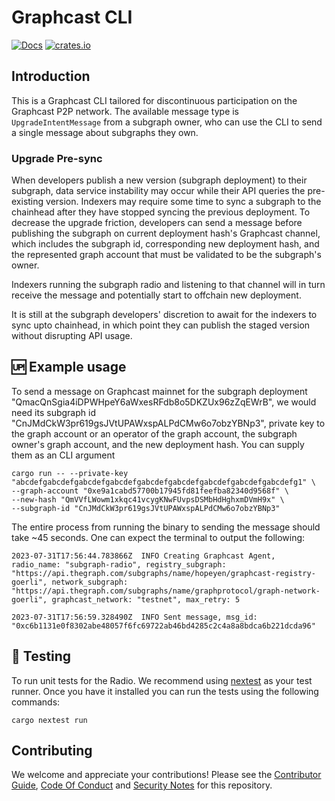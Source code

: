 # Graphcast CLI

[![Docs](https://img.shields.io/badge/docs-latest-brightgreen.svg)](https://docs.graphops.xyz/graphcast/radios/graphcast-cli)
[![crates.io](https://img.shields.io/crates/v/graphcast-cli.svg)](https://crates.io/crates/graphcast-cli)

## Introduction

This is a Graphcast CLI tailored for discontinuous participation on the Graphcast P2P network. The available message type is `UpgradeIntentMessage` from a subgraph owner, who can use the CLI to send a single message about subgraphs they own.

### Upgrade Pre-sync

When developers publish a new version (subgraph deployment) to their subgraph, data service instability may occur while their API queries the pre-existing version. Indexers may require some time to sync a subgraph to the chainhead after they have stopped syncing the previous deployment. To decrease the upgrade friction, developers can send a message before publishing the subgraph on current deployment hash's Graphcast channel, which includes the subgraph id, corresponding new deployment hash, and the represented graph account that must be validated to be the subgraph's owner. 

Indexers running the subgraph radio and listening to that channel will in turn receive the message and potentially start to offchain new deployment.

It is still at the subgraph developers' discretion to await for the indexers to sync upto chainhead, in which point they can publish the staged version without disrupting API usage.

## 🆙 Example usage

To send a message on Graphcast mainnet for the subgraph deployment "QmacQnSgia4iDPWHpeY6aWxesRFdb8o5DKZUx96zZqEWrB", we would need its subgraph id "CnJMdCkW3pr619gsJVtUPAWxspALPdCMw6o7obzYBNp3", private key to the graph account or an operator of the graph account, the subgraph owner's graph account, and the new deployment hash. You can supply them as an CLI argument

```
cargo run -- --private-key "abcdefgabcdefgabcdefgabcdefgabcdefgabcdefgabcdefgabcdefgabcdefg1" \
--graph-account "0xe9a1cabd57700b17945fd81feefba82340d9568f" \
--new-hash "QmVVfLWowm1xkqc41vcygKNwFUvpsDSMbHdHghxmDVmH9x" \
--subgraph-id "CnJMdCkW3pr619gsJVtUPAWxspALPdCMw6o7obzYBNp3"
```

The entire process from running the binary to sending the message should take ~45 seconds. One can expect the terminal to output the following:

```
2023-07-31T17:56:44.783866Z  INFO Creating Graphcast Agent, radio_name: "subgraph-radio", registry_subgraph: "https://api.thegraph.com/subgraphs/name/hopeyen/graphcast-registry-goerli", network_subgraph: "https://api.thegraph.com/subgraphs/name/graphprotocol/graph-network-goerli", graphcast_network: "testnet", max_retry: 5

2023-07-31T17:56:59.328490Z  INFO Sent message, msg_id: "0xc6b1131e0f8302abe48057f6fc69722ab46bd4285c2c4a8a8bdca6b221dcda96"
```


## 🧪 Testing

To run unit tests for the Radio. We recommend using [nextest](https://nexte.st/) as your test runner. Once you have it installed you can run the tests using the following commands:

```
cargo nextest run
```

## Contributing

We welcome and appreciate your contributions! Please see the [Contributor Guide](/CONTRIBUTING.md), [Code Of Conduct](/CODE_OF_CONDUCT.md) and [Security Notes](/SECURITY.md) for this repository.
